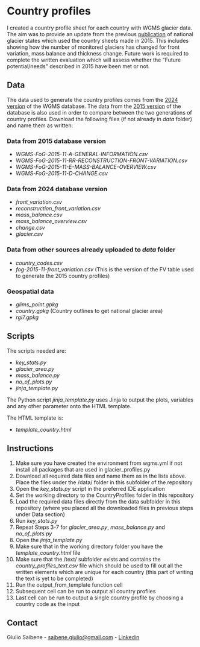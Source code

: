 # Country profiles

I created a country profile sheet for each country with WGMS glacier data. The aim was to provide an update from the previous [publication](https://doi.org/10.1659/mrd-journal-d-19-00021.1) of national glacier states which used the country sheets made in 2015. This includes showing how the number of monitored glaciers has changed for front variation, mass balance and thickness change. 
Future work is required to complete the written evaluation which will assess whether the "Future potential/needs" described in 2015 have been met or not. 

## Data

The data used to generate the country profiles comes from the [2024 version](https://doi.org/10.5904/wgms-fog-2024-01) of the WGMS database. 
The data from the [2015 version](https://doi.org/10.5904/wgms-fog-2015-11) of the database is also used in order to compare between the two generations of country profiles. Download the following files (if not already in *data* folder) and name them as written:

### Data from 2015 database version
- *WGMS-FoG-2015-11-A-GENERAL-INFORMATION.csv*
- *WGMS-FoG-2015-11-RR-RECONSTRUCTION-FRONT-VARIATION.csv*
- *WGMS-FoG-2015-11-E-MASS-BALANCE-OVERVIEW.csv*
- *WGMS-FoG-2015-11-D-CHANGE.csv*

### Data from 2024 database version
- *front_variation.csv*
- *reconstruction_front_variation.csv*
- *mass_balance.csv*
- *mass_balance_overview.csv*
- *change.csv*
- *glacier.csv*

### Data from other sources already uploaded to *data* folder
- *country_codes.csv*
- *fog-2015-11-front_variation.csv* (This is the version of the FV table used to generate the 2015 country profiles)

### Geospatial data
- *glims_point.gpkg*
- *country.gpkg* (Country outlines to get national glacier area)
- *rgi7.gpkg*

## Scripts

The scripts needed are:
- *key_stats.py*
- *glacier_area.py*
- *mass_balance.py*
- *no_of_plots.py*
- *jinja_template.py*

The Python script *jinja_template.py* uses Jinja to output the plots, variables and any other parameter onto the HTML template.

The HTML template is:
- *template_country.html*

## Instructions

1. Make sure you have created the environment from wgms.yml if not install all packages that are used in glacier_profiles.py
2. Download all required data files and name them as in the lists above. Place the files under the /data/ folder in this subfolder of the repository
3. Open the *key_stats.py* script in the preferred IDE application
5. Set the working directory to the CountryProfiles folder in this repository
6. Load the required data files directly from the data subfolder in this repository (where you placed all the downloaded files in previous steps under Data section)
7. Run *key_stats.py*
8. Repeat Steps 3-7 for *glacier_area.py*, *mass_balance.py* and *no_of_plots.py*
9. Open the *jinja_template.py*
10. Make sure that in the working directory folder you have the *template_country.html* file
11. Make sure that the /text/ subfolder exists and contains the *country_profiles_text.csv* file which should be used to fill out all the written elements which are unique for each country (this part of writing the text is yet to be completed)
12. Run the output_from_template function cell
13. Subsequent cell can be run to output all country profiles
14. Last cell can be run to output a single country profile by choosing a country code as the input

## Contact
Giulio Saibene - saibene.giulio@gmail.com - [Linkedin](www.linkedin.com/in/giulio-saibene-b3a858261)
